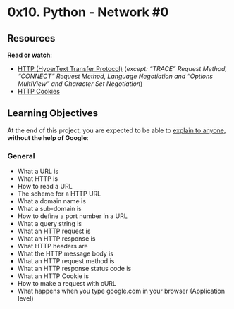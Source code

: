 # 0x10. Python - Network #0
## Resources

**Read or watch**:

-   [HTTP (HyperText Transfer Protocol)](https://intranet.alxswe.com/rltoken/rAon_EpQ6PGl8N0plySn4A "HTTP (HyperText Transfer Protocol)")  (_except: “TRACE” Request Method, “CONNECT” Request Method, Language Negotiation and “Options MultiView” and Character Set Negotiation_)
-   [HTTP Cookies](https://intranet.alxswe.com/rltoken/MhVCl_0oviQldWPn5oX-NQ "HTTP Cookies")

## Learning Objectives

At the end of this project, you are expected to be able to  [explain to anyone](https://intranet.alxswe.com/rltoken/6HRdeOrrKTW2ih43ObB8tQ "explain to anyone"),  **without the help of Google**:

### General

-   What a URL is
-   What HTTP is
-   How to read a URL
-   The scheme for a HTTP URL
-   What a domain name is
-   What a sub-domain is
-   How to define a port number in a URL
-   What a query string is
-   What an HTTP request is
-   What an HTTP response is
-   What HTTP headers are
-   What the HTTP message body is
-   What an HTTP request method is
-   What an HTTP response status code is
-   What an HTTP Cookie is
-   How to make a request with cURL
-   What happens when you type google.com in your browser (Application level)
